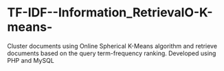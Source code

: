 TF-IDF--Information_RetrievalO-K-means-
=======================================

Cluster documents using Online Spherical K-Means algorithm and retrieve documents based on the query term-frequency ranking.  Developed using PHP and MySQL
